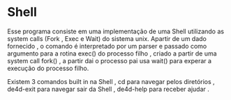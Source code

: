 # Shell

Esse programa consiste em uma implementação de uma Shell utilizando as system calls (Fork , Exec e Wait) do sistema unix. Apartir de um dado fornecido , o comando é interpretado por um parser e passado como argumento para a rotina exec() do processo filho , criado a partir de uma system call fork() , a partir dai o processo pai usa wait() para experar a execução do processo filho. 

Existem 3 comandos built in na Shell , cd para navegar pelos diretórios , de4d-exit para navegar sair da Shell , de4d-help para receber ajudar . 
